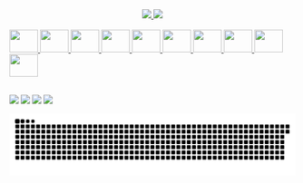 <div align="center">
  <a href="https://github.com/thiago520">
  <img height="180em" src="https://github-readme-stats-sigma-five.vercel.app/api?username=thiago520&show_icons=true&theme=dark&include_all_commits=true&count_private=true"/>
  <img height="180em" src="https://github-readme-stats-sigma-five.vercel.app/api/top-langs/?username=thiago520&layout=compact&langs_count=7&theme=dark"/>
</div>
  
 <div style="display: inline_block"><br>
  <img height="40" width="50" src="https://cdn.jsdelivr.net/gh/devicons/devicon/icons/java/java-original-wordmark.svg" />
  <img height="40" width="50" src="https://cdn.jsdelivr.net/gh/devicons/devicon/icons/spring/spring-original-wordmark.svg" />
  <img height="40" width="50" src="https://cdn.jsdelivr.net/gh/devicons/devicon/icons/javascript/javascript-original.svg" />
  <img height="40" width="50" src="https://cdn.jsdelivr.net/gh/devicons/devicon/icons/html5/html5-original-wordmark.svg" />
  <img height="40" width="50" src="https://cdn.jsdelivr.net/gh/devicons/devicon/icons/angularjs/angularjs-original.svg" />
  <img height="40" width="50" src="https://cdn.jsdelivr.net/gh/devicons/devicon/icons/css3/css3-original-wordmark.svg" />
  <img height="40" width="50" src="https://cdn.jsdelivr.net/gh/devicons/devicon/icons/mysql/mysql-original-wordmark.svg" />
  <img height="40" width="50" src="https://cdn.jsdelivr.net/gh/devicons/devicon/icons/postgresql/postgresql-original-wordmark.svg" />
  <img height="40" width="50" src="https://cdn.jsdelivr.net/gh/devicons/devicon/icons/nodejs/nodejs-original-wordmark.svg" />
  <img height="40" width="50" src="https://cdn.jsdelivr.net/gh/devicons/devicon/icons/electron/electron-original.svg" />
</div>

   ##
  
<div>  
 	<a href="https://www.twitch.tv/thiago521" target="_blank"><img src="https://img.shields.io/badge/Twitch-9146FF?style=for-the-badge&logo=twitch&logoColor=white" target="_blank"></a> 
  <a href = "mailto:thiago520@gmail.com"><img src="https://img.shields.io/badge/-Gmail-%23333?style=for-the-badge&logo=gmail&logoColor=white" target="_blank"></a>
  <a href="https://www.linkedin.com/in/thiagobernardiparascandalo/" target="_blank"><img src="https://img.shields.io/badge/-LinkedIn-%230077B5?style=for-the-badge&logo=linkedin&logoColor=white" target="_blank"></a>
  <a href="https://twitter.com/thiago520" target="_blank"><img src="https://img.shields.io/badge/Twitter-1DA1F2?style=for-the-badge&logo=twitter&logoColor=white" target="_blank"></a>
 
  ![Snake animation](https://github.com/thiago520/thiago520/blob/output/github-contribution-grid-snake.svg)
 
</div> 
